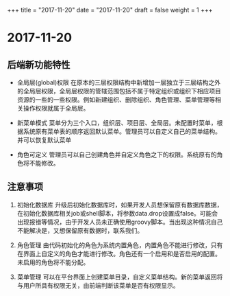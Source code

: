 +++
title = "2017-11-20"
date = "2017-11-20"
draft = false
weight = 1
+++
# 2017-11-20

## 后端新功能特性

* 全局层(global)权限
  在原本的三层权限结构中新增加一层独立于三层结构之外的全局层权限，全局层权限的管辖范围包括不属于特定组织或组织下相应项目资源的一些的一些权限。例如新建组织、删除组织、角色管理、菜单管理等相关操作权限就属于全局层。

* 新菜单模式
  菜单分为三个入口，组织层、项目层、全局层。未配置时菜单，根据系统原有菜单表的顺序返回默认菜单。管理员可以自定义自己的菜单结构。并可以恢复默认菜单

* 角色可定义
  管理员可以自己创建角色并自定义角色之下的权限。系统原有的角色将不能修改。
  
## 注意事项
1. 初始化数据库
升级后初始化数据库时，如果开发人员想保留原有数据库数据，在初始化数据库相关job或shell脚本，将参数data.drop设置成false。可能会出现报错等情况，由于开发人员未正确使用groovy脚本。当出现这种情况自己不能解决是，又想保留原有数据时，联系我们。

2. 角色管理
由代码初始化的角色为系统内置角色，内置角色不能进行修改，只有在界面上自定义的角色才能进行修改。角色还有一个启用和是否启用的配置。未启用的角色将不能分配。

3. 菜单管理
可以在平台界面上创建菜单目录，自定义菜单结构。新的菜单返回将与用户所具有权限无关，由前端判断该菜单是否有权限显示。

